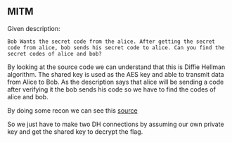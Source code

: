 ## MITM

Given description:

```
Bob Wants the secret code from the alice. After getting the secret code from alice, bob sends his secret code to alice. Can you find the secret codes of alice and bob?
```

By looking at the source code we can understand that this is Diffie Hellman algorithm. The shared key is used as the AES key and able to transmit data from Alice to Bob. As the description says that alice will be sending a code after verifying it the bob sends his code so we have to find the codes of alice and bob.

By doing some recon we can see this [source](https://stackoverflow.com/questions/10471009/how-does-the-man-in-the-middle-attack-work-in-diffie-hellman)

So we just have to make two DH connections by assuming our own private key and get the shared key to decrypt the flag.
 